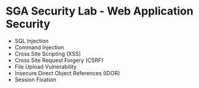 ﻿# SGA Security Lab - Web Application Security 
 - SQL Injection
 - Command Injection
 - Cross Site Scripting (XSS)
 - Cross Site Request Forgery (CSRF)
 - File Upload Vulnerability
 - Insecure Direct Object References (IDOR)
 - Session Fixation
 
